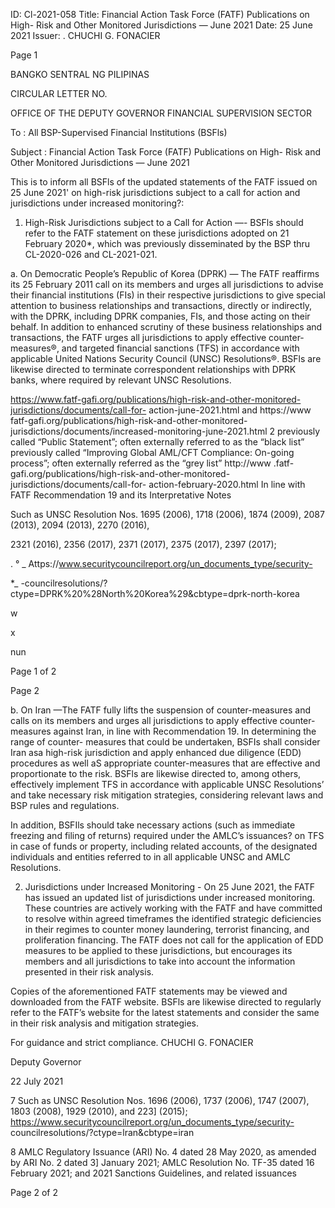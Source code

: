 ID: Cl-2021-058
Title: Financial Action Task Force (FATF) Publications on High- Risk and Other Monitored Jurisdictions — June 2021
Date: 25 June 2021
Issuer: . CHUCHI G. FONACIER

Page 1

BANGKO SENTRAL NG PILIPINAS

CIRCULAR LETTER NO.

OFFICE OF THE DEPUTY GOVERNOR FINANCIAL SUPERVISION SECTOR

To : All BSP-Supervised Financial Institutions (BSFls)

Subject : Financial Action Task Force (FATF) Publications on High- Risk and Other Monitored Jurisdictions — June 2021

This is to inform all BSFls of the updated statements of the FATF issued on 25 June 2021' on high-risk jurisdictions subject to a call for action and jurisdictions under increased monitoring?:

1. High-Risk Jurisdictions subject to a Call for Action —- BSFls should refer to the FATF statement on these jurisdictions adopted on 21 February 2020*, which was previously disseminated by the BSP thru CL-2020-026 and CL-2021-021.

a. On Democratic People’s Republic of Korea (DPRK) — The FATF reaffirms its 25 February 2011 call on its members and urges all jurisdictions to advise their financial institutions (FIs) in their respective jurisdictions to give special attention to business relationships and transactions, directly or indirectly, with the DPRK, including DPRK companies, FIs, and those acting on their behalf. In addition to enhanced scrutiny of these business relationships and transactions, the FATF urges all jurisdictions to apply effective counter-measures®, and targeted financial sanctions (TFS) in accordance with applicable United Nations Security Council (UNSC) Resolutions®. BSFls are likewise directed to terminate correspondent relationships with DPRK banks, where required by relevant UNSC Resolutions.

https://www.fatf-gafi.org/publications/high-risk-and-other-monitored-jurisdictions/documents/call-for- action-june-2021.html and https://www fatf-gafi.org/publications/high-risk-and-other-monitored- jurisdictions/documents/increased-monitoring-june-2021.html 2 previously called “Public Statement”; often externally referred to as the “black list” previously called “Improving Global AML/CFT Compliance: On-going process”; often externally referred as the “grey list” http://www .fatf-gafi.org/publications/high-risk-and-other-monitored-jurisdictions/documents/call-for- action-february-2020.html In line with FATF Recommendation 19 and its Interpretative Notes

Such as UNSC Resolution Nos. 1695 (2006), 1718 (2006), 1874 (2009), 2087 (2013), 2094 (2013), 2270 (2016),

2321 (2016), 2356 (2017), 2371 (2017), 2375 (2017), 2397 (2017);

. ° _ Attps://www.securitycouncilreport.org/un_documents_type/security-

*_ -councilresolutions/?ctype=DPRK%20%28North%20Korea%29&cbtype=dprk-north-korea

w

x

nun

Page 1 of 2

Page 2

b. On Iran —The FATF fully lifts the suspension of counter-measures and calls on its members and urges all jurisdictions to apply effective counter-measures against Iran, in line with Recommendation 19. In determining the range of counter- measures that could be undertaken, BSFIs shall consider Iran asa high-risk jurisdiction and apply enhanced due diligence (EDD) procedures as well aS appropriate counter-measures that are effective and proportionate to the risk. BSFls are likewise directed to, among others, effectively implement TFS in accordance with applicable UNSC Resolutions’ and take necessary risk mitigation strategies, considering relevant laws and BSP rules and regulations.

In addition, BSFIls should take necessary actions (such as immediate freezing and filing of returns) required under the AMLC’s issuances? on TFS in case of funds or property, including related accounts, of the designated individuals and entities referred to in all applicable UNSC and AMLC Resolutions.

2. Jurisdictions under Increased Monitoring - On 25 June 2021, the FATF has issued an updated list of jurisdictions under increased monitoring. These countries are actively working with the FATF and have committed to resolve within agreed timeframes the identified strategic deficiencies in their regimes to counter money laundering, terrorist financing, and proliferation financing. The FATF does not call for the application of EDD measures to be applied to these jurisdictions, but encourages its members and all jurisdictions to take into account the information presented in their risk analysis.

Copies of the aforementioned FATF statements may be viewed and downloaded from the FATF website. BSFls are likewise directed to regularly refer to the FATF’s website for the latest statements and consider the same in their risk analysis and mitigation strategies.

For guidance and strict compliance. CHUCHI G. FONACIER

Deputy Governor

22 July 2021

7 Such as UNSC Resolution Nos. 1696 (2006), 1737 (2006), 1747 (2007), 1803 (2008), 1929 (2010), and 223] (2015); https://www.securitycouncilreport.org/un_documents_type/security- councilresolutions/?ctype=lran&cbtype=iran

8 AMLC Regulatory Issuance (ARI) No. 4 dated 28 May 2020, as amended by ARI No. 2 dated 3] January 2021; AMLC Resolution No. TF-35 dated 16 February 2021; and 2021 Sanctions Guidelines, and related issuances

Page 2 of 2